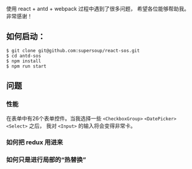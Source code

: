 使用 react + antd + webpack 过程中遇到了很多问题， 希望各位能够帮助我。 非常感谢！

## 如何启动：

```shell
$ git clone git@github.com:supersoup/react-sos.git
$ cd antd-sos
$ npm install
$ npm run start
```

## 问题

### 性能

在表单中有26个表单控件。当我选择一些 `<CheckboxGroup>` `<DatePicker>` `<Select>` 之后， 我对 `<Input>` 的输入将会变得非常卡。  

### 如何把 redux 用进来

### 如何只是进行局部的“热替换”
